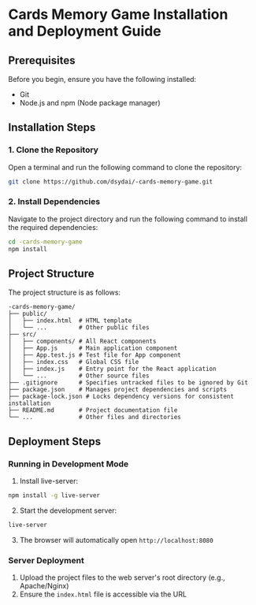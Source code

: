 # Cards Memory Game Installation and Deployment Guide

## Prerequisites
Before you begin, ensure you have the following installed:
- Git
- Node.js and npm (Node package manager)
## Installation Steps
### 1. Clone the Repository
Open a terminal and run the following command to clone the repository:
```bash
git clone https://github.com/dsydai/-cards-memory-game.git
```
### 2. Install Dependencies
Navigate to the project directory and run the following command to install the required dependencies:
```bash
cd -cards-memory-game
npm install
```
## Project Structure
The project structure is as follows:
```
-cards-memory-game/
├── public/
│   ├── index.html  # HTML template
│   └── ...         # Other public files
├── src/
│   ├── components/ # All React components
│   ├── App.js      # Main application component
│   ├── App.test.js # Test file for App component
│   ├── index.css   # Global CSS file
│   ├── index.js    # Entry point for the React application
│   └── ...         # Other source files
├── .gitignore      # Specifies untracked files to be ignored by Git
├── package.json    # Manages project dependencies and scripts
├── package-lock.json # Locks dependency versions for consistent installation
├── README.md       # Project documentation file
└── ...             # Other files and directories
```
## Deployment Steps
### Running in Development Mode
1. Install live-server:
```bash
npm install -g live-server
```
2. Start the development server:
```bash
live-server
```
3. The browser will automatically open `http://localhost:8080`

### Server Deployment
1. Upload the project files to the web server's root directory (e.g., Apache/Nginx)
2. Ensure the `index.html` file is accessible via the URL

<!-- by dengsiyu  -->